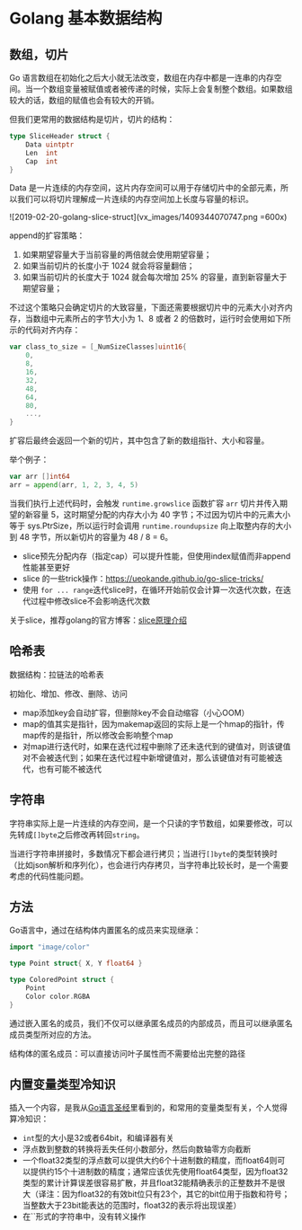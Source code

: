 # Golang 基本数据结构

## 数组，切片
Go 语言数组在初始化之后大小就无法改变，数组在内存中都是一连串的内存空间。当一个数组变量被赋值或者被传递的时候，实际上会复制整个数组。如果数组较大的话，数组的赋值也会有较大的开销。

但我们更常用的数据结构是切片，切片的结构：

```go
type SliceHeader struct {
	Data uintptr
	Len  int
	Cap  int
}
```

Data 是一片连续的内存空间，这片内存空间可以用于存储切片中的全部元素，所以我们可以将切片理解成一片连续的内存空间加上长度与容量的标识。

![2019-02-20-golang-slice-struct](vx_images/1409344070747.png =600x)

append的扩容策略：

1. 如果期望容量大于当前容量的两倍就会使用期望容量；
2. 如果当前切片的长度小于 1024 就会将容量翻倍；
3. 如果当前切片的长度大于 1024 就会每次增加 25% 的容量，直到新容量大于期望容量；

不过这个策略只会确定切片的大致容量，下面还需要根据切片中的元素大小对齐内存，当数组中元素所占的字节大小为 1、8 或者 2 的倍数时，运行时会使用如下所示的代码对齐内存：

```go
var class_to_size = [_NumSizeClasses]uint16{
    0,
    8,
    16,
    32,
    48,
    64,
    80,
    ...,
}
```

扩容后最终会返回一个新的切片，其中包含了新的数组指针、大小和容量。

举个例子：

```go
var arr []int64
arr = append(arr, 1, 2, 3, 4, 5)
```

当我们执行上述代码时，会触发 `runtime.growslice` 函数扩容 `arr` 切片并传入期望的新容量 5，这时期望分配的内存大小为 40 字节；不过因为切片中的元素大小等于 sys.PtrSize，所以运行时会调用 `runtime.roundupsize` 向上取整内存的大小到 48 字节，所以新切片的容量为 48 / 8 = 6。

- slice预先分配内存（指定cap）可以提升性能，但使用index赋值而非append性能甚至更好
- slice 的一些trick操作：https://ueokande.github.io/go-slice-tricks/
- 使用 `for ... range`迭代slice时，在循环开始前仅会计算一次迭代次数，在迭代过程中修改slice不会影响迭代次数

关于slice，推荐golang的官方博客：[slice原理介绍](https://blog.golang.org/slices-intro)

## 哈希表
数据结构：拉链法的哈希表

初始化、增加、修改、删除、访问

- map添加key会自动扩容，但删除key不会自动缩容（小心OOM）
- map的值其实是指针，因为makemap返回的实际上是一个hmap的指针，传map传的是指针，所以修改会影响整个map
- 对map进行迭代时，如果在迭代过程中删除了还未迭代到的键值对，则该键值对不会被迭代到；如果在迭代过程中新增键值对，那么该键值对有可能被迭代，也有可能不被迭代

## 字符串
字符串实际上是一片连续的内存空间，是一个只读的字节数组，如果要修改，可以先转成`[]byte`之后修改再转回`string`。

当进行字符串拼接时，多数情况下都会进行拷贝；当进行`[]byte`的类型转换时（比如json解析和序列化），也会进行内存拷贝，当字符串比较长时，是一个需要考虑的代码性能问题。

## 方法
Go语言中，通过在结构体内置匿名的成员来实现继承：

```go
import "image/color"

type Point struct{ X, Y float64 }

type ColoredPoint struct {
    Point
    Color color.RGBA
}
```

通过嵌入匿名的成员，我们不仅可以继承匿名成员的内部成员，而且可以继承匿名成员类型所对应的方法。

结构体的匿名成员：可以直接访问叶子属性而不需要给出完整的路径

## 内置变量类型冷知识
插入一个内容，是我从[Go语言圣经](http://books.studygolang.com/gopl-zh/)里看到的，和常用的变量类型有关，个人觉得算冷知识：

- `int`型的大小是32或者64bit，和编译器有关
- 浮点数到整数的转换将丢失任何小数部分，然后向数轴零方向截断
- 一个float32类型的浮点数可以提供大约6个十进制数的精度，而float64则可以提供约15个十进制数的精度；通常应该优先使用float64类型，因为float32类型的累计计算误差很容易扩散，并且float32能精确表示的正整数并不是很大（译注：因为float32的有效bit位只有23个，其它的bit位用于指数和符号；当整数大于23bit能表达的范围时，float32的表示将出现误差）
- 在``形式的字符串中，没有转义操作
